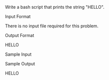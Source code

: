Write a bash script that prints the string "HELLO".

Input Format

There is no input file required for this problem.

Output Format

HELLO

Sample Input


Sample Output

HELLO
